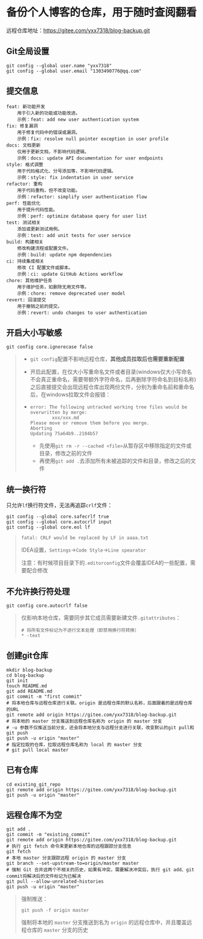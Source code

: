 # 备份个人博客的仓库，用于随时查阅翻看

远程仓库地址：https://gitee.com/yxx7318/blog-backup.git

## Git全局设置

```
git config --global user.name "yxx7318"
git config --global user.email "1303490776@qq.com"
```

## 提交信息

```
feat: 新功能开发
	用于引入新的功能或功能改进。
	示例：feat: add new user authentication system
fix: 修复漏洞
	用于修复代码中的错误或漏洞。
	示例：fix: resolve null pointer exception in user profile
docs: 文档更新
	仅用于更新文档，不影响代码逻辑。
	示例：docs: update API documentation for user endpoints
style: 格式调整
	用于代码格式化、分号添加等，不影响代码逻辑。
	示例：style: fix indentation in user service
refactor: 重构
	用于代码重构，但不改变功能。
	示例：refactor: simplify user authentication flow
perf: 性能优化
	用于提升代码性能。
	示例：perf: optimize database query for user list
test: 测试相关
	添加或更新测试用例。
	示例：test: add unit tests for user service
build: 构建相关
	修改构建流程或配置文件。
	示例：build: update npm dependencies
ci: 持续集成相关
	修改 CI 配置文件或脚本。
	示例：ci: update GitHub Actions workflow
chore: 其他维护任务
	用于维护任务，如删除无用文件等。
	示例：chore: remove deprecated user model
revert: 回滚提交
	用于撤销之前的提交。
	示例：revert: undo changes to user authentication
```

## 开启大小写敏感

```
git config core.ignorecase false
```

> - `git config`配置不影响远程仓库，**其他成员拉取后也需要重新配置**
>
> - 开启此配置，在仅大小写重命名文件或者目录(windows仅大小写命名不会真正重命名，需要带额外字符命名，后再删除字符命名到目标名称)之后直接提交会出现远程仓库出现两份文件，分别为重命名前和重命名后，在windows拉取文件会报错：
>
> - ```
>   error: The following untracked working tree files would be overwritten by merge:
>           xxx/xxx.md
>   Please move or remove them before you merge.
>   Aborting
>   Updating 75a64b9..2104b57
>   ```
>   
>   - 先使用`git rm -r --cached <file>`从暂存区中移除指定的文件或目录，修改之前的文件
>   - 再使用`git add .`去添加所有未被追踪的文件和目录，修改之后的文件

## 统一换行符

只允许`lf`换行符文件，无法再追踪`crlf`文件：

```
git config --global core.safecrlf true
git config --global core.autocrlf input
git config --global core.eol lf
```

> ```
> fatal: CRLF would be replaced by LF in aaaa.txt
> ```
>
> IDEA设置，`Settings`->`Code Style`->`Line spearator`
>
> 注意：有时候项目目录下的`.editorconfig`文件会覆盖IDEA的一些配置，需要配合修改

## 不允许换行符处理

```
git config core.autocrlf false
```

> 仅影响本地仓库，需要同步其它成员需要新建文件`.gitattributes`：
>
> ```
> # 将所有文件标记为不进行文本处理（即禁用换行符转换）
> * -text
> ```

## 创建git仓库

```
mkdir blog-backup
cd blog-backup
git init 
touch README.md
git add README.md
git commit -m "first commit"
# 将本地仓库与远程仓库进行关联。origin 是远程仓库的默认名称，后面跟着的是远程仓库的URL
git remote add origin https://gitee.com/yxx7318/blog-backup.git
# 将本地的 master 分支推送到远程仓库名称为 origin 的 master 分支
# -u 参数不仅推送当前分支，还会将本地分支与远程分支进行关联，改变默认的git pull和git push
git push -u origin "master"
# 指定拉取的仓库，拉取远程仓库名称为 local 的 master 分支
# git pull local master
```

## 已有仓库

```
cd existing_git_repo
git remote add origin https://gitee.com/yxx7318/blog-backup.git
git push -u origin "master"
```

## 远程仓库不为空

```
git add .
git commit -m "existing_commit"
git remote add origin https://gitee.com/yxx7318/blog-backup.git
# 执行 git fetch 命令来更新本地仓库的远程跟踪分支信息
git fetch
# 本地 master 分支跟踪远程 origin 的 master 分支
git branch --set-upstream-to=origin/master master
# 强制 Git 合并这两个不相关的历史，如果有冲突，需要解决冲突后，执行 git add、git commit将解决后的文件标记为已解决
git pull --allow-unrelated-histories
git push -u origin "master"
```

> 强制推送：
>
> ```
> git push -f origin master
> ```
>
> 强制将本地的 `master` 分支推送到名为 `origin` 的远程仓库中，并且覆盖远程仓库的 `master` 分支的历史
